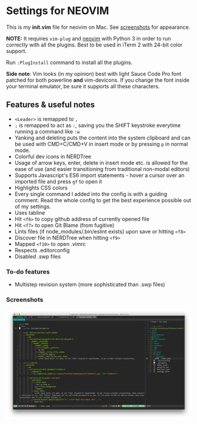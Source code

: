 # Settings for NEOVIM

This is my **init.vim** file for neovim on Mac. See [screenshots](#screenshots) for appearance.

**NOTE:** It requires `vim-plug` and [neovim](https://neovim.io/) with Python 3 in order to run correctly with all the plugins. Best to be used in iTerm 2 with 24-bit color support.

Run `:PlugInstall` command to install all the plugins.

__Side note__: Vim looks (in my opinion) best with light Sauce Code Pro font patched for both powerline **and** vim-devicons. If you change the font inside your terminal emulator, be sure it supports all these characters.

## Features & useful notes
* `<Leader>` is remapped to `,`
* `;` is remapped to act as `:`, saving you the SHIFT keystroke everytime running a command like `:w`
* Yanking and deleting puts the content into the system clipboard and can be used with CMD+C/CMD+V in insert mode or by pressing `p` in normal mode.
* Colorful dev icons in NERDTree
* Usage of arrow keys, enter, delete in insert mode etc. is allowed for the ease of use (and easier transitioning from traditional non-modal editors)
* Supports Javascript's ES6 import statements - hover a cursor over an imported file and press `gf` to open it
* Highlights CSS colors
* Every single command I added into the config is with a guiding comment. Read the whole config to get the best experience possible out of my settings.
* Uses tabline
* Hit `<f6>` to copy github address of currently opened file
* Hit `<f7>` to open Git Blame (from fugitive)
* Lints files (if node_modules/.bin/eslint exists) upon save or hitting `<f8>`
* Discover file in NERDTree when hitting `<f9>`
* Mapped `<f10>` to open .vimrc
* Respects .editorconfig
* Disabled .swp files

### To-do features
* Multistep revision system (more sophisticated than .swp files)

### Screenshots
![neovim-screenshot](screenshot.png?raw=true)
